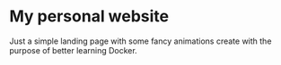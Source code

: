 # My personal website

Just a simple landing page with some fancy animations create with the purpose of better learning Docker.
